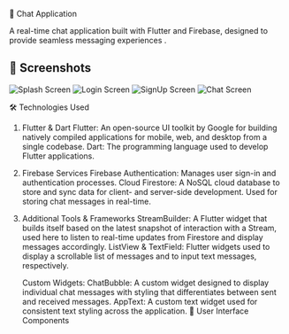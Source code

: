 
📱 Chat Application

A real-time chat application built with Flutter and Firebase, designed to provide seamless messaging experiences .

## 📸 Screenshots
![Splash Screen](ScreenShots/SplashScreen.png)
![Login Screen](ScreenShots/LoginScreen.png)
![SignUp Screen](ScreenShots/SignUpScreen.png)
![Chat Screen](ScreenShots/ChatScreen.png)


🛠️ Technologies Used

1. Flutter & Dart
   Flutter: An open-source UI toolkit by Google for building natively compiled applications for mobile, web, and desktop from a single codebase.
   Dart: The programming language used to develop Flutter applications.

2. Firebase Services
   Firebase Authentication: Manages user sign-in and authentication processes.
   Cloud Firestore: A NoSQL cloud database to store and sync data for client- and server-side development. Used for storing chat messages in real-time.
  
3. Additional Tools & Frameworks
   StreamBuilder: A Flutter widget that builds itself based on the latest snapshot of interaction with a Stream, used here to listen to real-time updates from Firestore and display messages accordingly.
   ListView & TextField: Flutter widgets used to display a scrollable list of messages and to input text messages, respectively.

   Custom Widgets:
   ChatBubble: A custom widget designed to display individual chat messages with styling that differentiates between sent and received messages.
   AppText: A custom text widget used for consistent text styling across the application.
   🎨 User Interface Components

